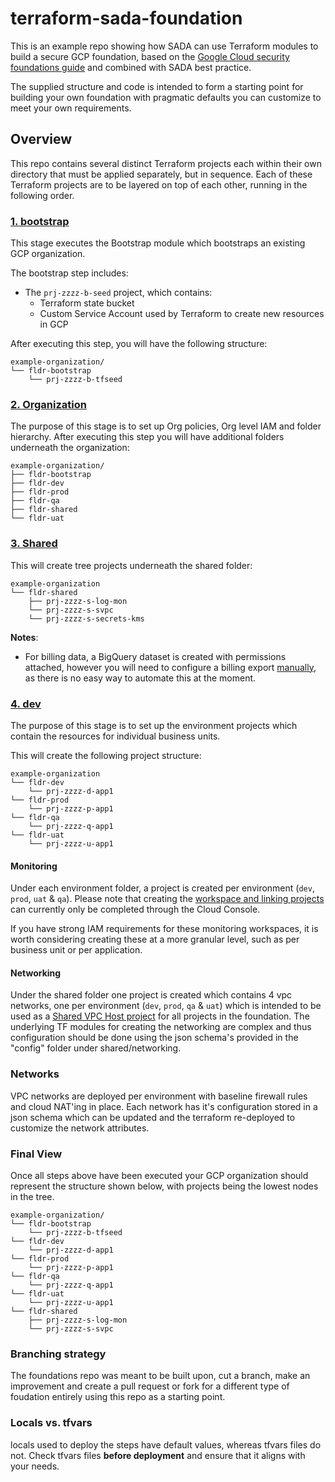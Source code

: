 # terraform-sada-foundation

This is an example repo showing how SADA can use Terraform modules to build a secure GCP foundation, based on the [Google Cloud security foundations guide](https://services.google.com/fh/files/misc/google-cloud-security-foundations-guide.pdf) and combined with SADA best practice.

The supplied structure and code is intended to form a starting point for building your own foundation with pragmatic defaults you can customize to meet your own requirements.

## Overview

This repo contains several distinct Terraform projects each within their own directory that must be applied separately, but in sequence.
Each of these Terraform projects are to be layered on top of each other, running in the following order.

### [1. bootstrap](./1-bootstrap/)

This stage executes the Bootstrap module which bootstraps an existing GCP organization.

The bootstrap step includes:

- The `prj-zzzz-b-seed` project, which contains:
  - Terraform state bucket
  - Custom Service Account used by Terraform to create new resources in GCP

After executing this step, you will have the following structure:

```
example-organization/
└── fldr-bootstrap
    └── prj-zzzz-b-tfseed
```

### [2. Organization](./2-organization/)

The purpose of this stage is to set up Org policies, Org level IAM and folder hierarchy.
After executing this step you will have additional folders underneath the organization:

```
example-organization/
├── fldr-bootstrap
├── fldr-dev
├── fldr-prod
├── fldr-qa
├── fldr-shared
└── fldr-uat
```

### [3. Shared](./3-shared/)

This will create tree projects underneath the shared folder:

```
example-organization
└── fldr-shared
    ├── prj-zzzz-s-log-mon
    └── prj-zzzz-s-svpc
    └── prj-zzzz-s-secrets-kms

```

**Notes**:

- For billing data, a BigQuery dataset is created with permissions attached, however you will need to configure a billing export [manually](https://cloud.google.com/billing/docs/how-to/export-data-bigquery), as there is no easy way to automate this at the moment.

### [4. dev](./4-dev/)

The purpose of this stage is to set up the environment projects which contain the resources for individual business units.

This will create the following project structure:

```
example-organization
└── fldr-dev
    └── prj-zzzz-d-app1
└── fldr-prod
    └── prj-zzzz-p-app1
└── fldr-qa
    └── prj-zzzz-q-app1
└── fldr-uat
    └── prj-zzzz-u-app1
```

#### Monitoring

Under each environment folder, a project is created per environment (`dev`, `prod`, `uat` & `qa`).
Please note that creating the [workspace and linking projects](https://cloud.google.com/monitoring/workspaces/create) can currently only be completed through the Cloud Console.

If you have strong IAM requirements for these monitoring workspaces, it is worth considering creating these at a more granular level, such as per business unit or per application.

#### Networking

Under the shared folder one project is created which contains 4 vpc networks, one per environment (`dev`, `prod`, `qa` & `uat`) which is intended to be used as a [Shared VPC Host project](https://cloud.google.com/vpc/docs/shared-vpc) for all projects in the foundation. The underlying TF modules for creating the networking are complex and thus configuration should be done using the json schema's provided in the "config" folder under shared/networking.

### Networks

VPC networks are deployed per environment with baseline firewall rules and cloud NAT'ing in place. Each network has it's configuration stored in a json schema which can be updated and the terraform re-deployed to customize the network attributes.

### Final View

Once all steps above have been executed your GCP organization should represent the structure shown below, with projects being the lowest nodes in the tree.

```
example-organization/
└── fldr-bootstrap
    └── prj-zzzz-b-tfseed
└── fldr-dev
    └── prj-zzzz-d-app1
└── fldr-prod
    └── prj-zzzz-p-app1
└── fldr-qa
    └── prj-zzzz-q-app1
└── fldr-uat
    └── prj-zzzz-u-app1
└── fldr-shared
    ├── prj-zzzz-s-log-mon
    └── prj-zzzz-s-svpc
```

### Branching strategy

The foundations repo was meant to be built upon, cut a branch, make an improvement and create a pull request or fork for a different type of foudation entirely using this repo as a starting point.

### Locals vs. tfvars

locals used to deploy the steps have default values, whereas tfvars files do not. Check tfvars files **before deployment** and ensure that it aligns with your needs.
